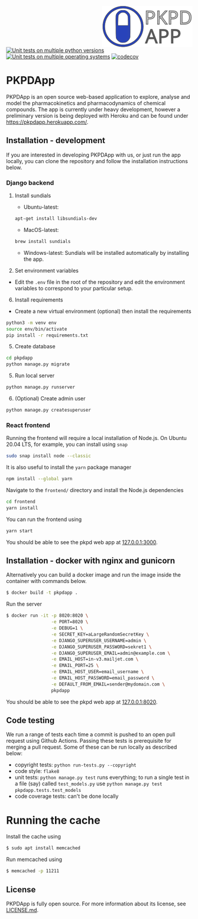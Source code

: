 <a href="https://pkpdapp.herokuapp.com">
    <img src="./pkpdapp/pkpdapp/static/images/logo_pkpdapp_with_text_no_boundary.svg" alt="PKPDApp logo" align="right">
</a>

[![Unit tests on multiple python versions](https://github.com/pkpdapp-team/pkpdapp/workflows/Unit%20tests%20(python%20versions)/badge.svg)](https://github.com/pkpdapp-team/pkpdapp/actions)
[![Unit tests on multiple operating systems](https://github.com/pkpdapp-team/pkpdapp/workflows/Unit%20tests%20(OS%20versions)/badge.svg)](https://github.com/pkpdapp-team/pkpdapp/actions)
[![codecov](https://codecov.io/gh/pkpdapp-team/pkpdapp/branch/master/graph/badge.svg)](https://codecov.io/gh/pkpdapp-team/pkpdapp)

# PKPDApp

PKPDApp is an open source web-based application to explore, analyse and model the pharmacokinetics and pharmacodynamics of chemical compounds. The app is currently under heavy development, however a preliminary version is being deployed with Heroku and can be found under https://pkpdapp.herokuapp.com/.

## Installation - development

If you are interested in developing PKPDApp with us, or just run the app locally, you can clone the repository and follow the installation instructions below.

### Django backend

1. Install sundials
    - Ubuntu-latest:
    ```bash
    apt-get install libsundials-dev
    ```
    - MacOS-latest:
    ```bash
    brew install sundials
    ```
    - Windows-latest:
    Sundials will be installed automatically by installing the app.


5. Set environment variables

  - Edit the `.env` file in the root of the repository and edit the environment
  variables to correspond to your particular setup.

6. Install requirements

  - Create a new virtual environment (optional) then install the requirements

```bash
python3 -m venv env
source env/bin/activate
pip install -r requirements.txt
```

5. Create database

```bash
cd pkpdapp
python manage.py migrate
```

5. Run local server

```bash
python manage.py runserver
```

6. (Optional) Create admin user

```bash
python manage.py createsuperuser
```

### React frontend

Running the frontend will require a local installation of Node.js. On Ubuntu 20.04 LTS, 
for example, you can install using `snap`

```bash
sudo snap install node --classic
```

It is also useful to install the `yarn` package manager

```bash
npm install --global yarn
```

Navigate to the `frontend/` directory and install the Node.js dependencies

```bash
cd frontend
yarn install
```

You can run the frontend using 

```bash
yarn start
```

You should be able to see the pkpd web app at [127.0.0.1:3000](127.0.0.1:3000).


## Installation - docker with nginx and gunicorn

Alternatively you can build a docker image and run the image inside the container with commands below.

```bash
$ docker build -t pkpdapp .
```

Run the server

```bash
$ docker run -it -p 8020:8020 \
                 -e PORT=8020 \
                 -e DEBUG=1 \
                 -e SECRET_KEY=aLargeRandomSecretKey \
                 -e DJANGO_SUPERUSER_USERNAME=admin \
                 -e DJANGO_SUPERUSER_PASSWORD=sekret1 \
                 -e DJANGO_SUPERUSER_EMAIL=admin@example.com \
                 -e EMAIL_HOST=in-v3.mailjet.com \
                 -e EMAIL_PORT=25 \
                 -e EMAIL_HOST_USER=email_username \
                 -e EMAIL_HOST_PASSWORD=email_password \
                 -e DEFAULT_FROM_EMAIL=sender@mydomain.com \
                 pkpdapp
```

You should be able to see the pkpd web app at [127.0.0.1:8020](127.0.0.1:8020).

## Code testing

We run a range of tests each time a commit is pushed to an open pull request
using Github Actions. Passing these tests is prerequisite for merging a pull
request. Some of these can be run locally as described below:

- copyright tests: `python run-tests.py --copyright`
- code style: `flake8`
- unit tests: `python manage.py test` runs everything; to run a single test in
a file (say) called `test_models.py` use
`python manage.py test pkpdapp.tests.test_models`
- code coverage tests: can't be done locally

# Running the cache

Install the cache using

```bash
$ sudo apt install memcached
```

Run memcached using

```bash
$ memcached -p 11211
```

## License
PKPDApp is fully open source. For more information about its license, see [LICENSE.md](LICENSE.md).
